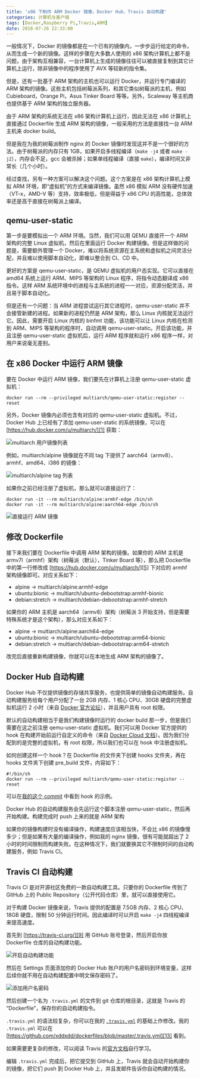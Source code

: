 ```yaml
---
title: 'x86 下制作 ARM Docker 镜像，Docker Hub、Travis 自动构建'
categories: 计算机与客户端
tags: [Docker,Raspberry Pi,Travis,ARM]
date: 2018-07-26 22:33:00
---
```

一般情况下，Docker 的镜像都是在一个已有的镜像内，一步步运行给定的命令，从而生成一个新的镜像。这样的步骤在大多数人使用的 x86 架构计算机上都不是问题，由于架构互相兼容，一台计算机上生成的镜像往往可以被直接复制到其它计算机上运行，除非镜像中的程序使用了 AVX 等较新的指令集。

但是，还有一批基于 ARM 架构的主机也可以运行 Docker，并运行专门编译的 ARM 架构的镜像。这些主机包括树莓派系列，和其它类似树莓派的主机，例如 Cubieboard，Orange Pi，Asus Tinker Board 等等。另外，Scaleway 等主机商也提供基于 ARM 架构的独立服务器。

由于 ARM 架构的系统无法在 x86 架构计算机上运行，因此无法在 x86 计算机上直接通过 Dockerfile 生成 ARM 架构的镜像，一般采用的方法是直接找一台 ARM 主机来 docker build。

但是我在为我的树莓派制作 nginx 的 Docker 镜像时发现这并不是一个很好的方法。由于树莓派的内存只有 1GB，如果开启多线程编译（`make -j4` 或者 `make -j2`），内存会不足，gcc 会被杀掉；如果单线程编译（直接 `make`），编译时间又非常长（几个小时）。

经过查找，另有一种方案可以解决这个问题。这个方案是在 x86 架构计算机上模拟 ARM 环境，即“虚拟机”的方式来编译镜像。虽然 x86 模拟 ARM 没有硬件加速（VT-x，AMD-V 等）支持，效率极低，但是得益于 x86 CPU 的高性能，总体效率还是高于直接在树莓派上编译。

qemu-user-static
----------------

第一步是要模拟出一个 ARM 环境。当然，我们可以用 QEMU 直接开一个 ARM 架构的完整 Linux 虚拟机，然后在里面运行 Docker 构建镜像。但是这样做的问题是，需要额外管理一个 Docker，难以将系统资源在主系统和虚拟机之间灵活分配，并且难以使用脚本自动化，即难以整合到 CI、CD 中。

更好的方案是 qemu-user-static，是 QEMU 虚拟机的用户态实现。它可以直接在 amd64 系统上运行 ARM、MIPS 等架构的 Linux 程序，将指令动态翻译成 x86 指令。这样 ARM 系统环境中的进程与主系统的进程一一对应，资源分配灵活，并且易于脚本自动化。

但是还有一个问题：当 ARM 进程尝试运行其它进程时，qemu-user-static 并不会接管新建的进程。如果新的进程仍然是 ARM 架构，那么 Linux 内核就无法运行它。因此，需要开启 Linux 内核的 binfmt 功能，该功能可以让 Linux 内核在检测到 ARM、MIPS 等架构的程序时，自动调用 qemu-user-static。开启该功能，并且注册 qemu-user-static 虚拟机后，运行 ARM 程序就和运行 x86 程序一样，对用户来说毫无差别。

在 x86 Docker 中运行 ARM 镜像
---------------------------

要在 Docker 中运行 ARM 镜像，我们要先在计算机上注册 qemu-user-static 虚拟机：

    docker run --rm --privileged multiarch/qemu-user-static:register --reset

另外，Docker 镜像内必须也含有对应的 qemu-user-static 虚拟机。不过，Docker Hub 上已经有了添加 qemu-user-static 的系统镜像，可以在 [https://hub.docker.com/u/multiarch/][1] 获取：

![multiarch 用户镜像列表][2]

例如，multiarch/alpine 镜像就在不同 tag 下提供了 aarch64（armv8）、armhf、amd64、i386 的镜像：

![multiarch/alpine tag 列表][3]

如果你之前已经注册了虚拟机，那么就可以直接运行了：

    docker run -it --rm multiarch/alpine:armhf-edge /bin/sh
    docker run -it --rm multiarch/alpine:aarch64-edge /bin/sh

![直接运行 ARM 镜像][4]

修改 Dockerfile
--------------

接下来我们要在 Dockerfile 中调用 ARM 架构的镜像。如果你的 ARM 主机是 armv7l（armhf）架构（树莓派（默认），Tinker Board 等），那么把 Dockerfile 中的第一行修改成 [https://hub.docker.com/u/multiarch/][5] 下对应的 armhf 架构镜像即可。对应关系如下：

- alpine -> multiarch/alpine:armhf-edge
- ubuntu:bionic -> multiarch/ubuntu-debootstrap:armhf-bionic
- debian:stretch -> multiarch/debian-debootstrap:armhf-stretch

如果你的 ARM 主机是 aarch64（armv8）架构（树莓派 3 开始支持，但是需要特殊系统才是这个架构），那么对应关系如下：

- alpine -> multiarch/alpine:aarch64-edge
- ubuntu:bionic -> multiarch/ubuntu-debootstrap:arm64-bionic
- debian:stretch -> multiarch/debian-debootstrap:arm64-stretch

改完后直接重新构建镜像，你就可以在本地生成 ARM 架构的镜像了。

Docker Hub 自动构建
------------------

Docker Hub 不仅提供镜像的存储共享服务，也提供简单的镜像自动构建服务。自动构建服务给每个用户分配了一台 2GB 内存、1 核心 CPU、30GB 硬盘的完整虚拟机运行 2 小时（来自 [Docker 官方论坛][6]），并且用户具有 root 权限。

默认的自动构建相当于是我们构建镜像时运行的 docker build 那一步，但是我们需要在这之前注册 qemu-user-static 虚拟机。我们可以用 Docker 官方提供的 hook 在构建开始前运行自定义的命令（来自 [Docker Cloud 文档][7]）。因为我们分配到的是完整的虚拟机，有 root 权限，所以我们也可以在 hook 中注册虚拟机。

如何创建这样一个 hook？在 Dockerfile 的文件夹下创建 hooks 文件夹，再在 hooks 文件夹下创建 pre_build 文件，内容如下：

    #!/bin/sh
    docker run --rm --privileged multiarch/qemu-user-static:register --reset

可以在[我的这个 commit][8] 中看到 hook 的示例。

Docker Hub 的自动构建服务会先运行这个脚本注册 qemu-user-static，然后再开始构建。构建完成时 push 上来的就是 ARM 架构

如果你的镜像构建时没有编译操作，构建速度应该相当快，不会比 x86 的镜像慢多少；但是如果有大量的编译操作，例如我的 nginx 镜像，很有可能就超出了 2 小时的时间限制而构建失败。在这种情况下，我们就要换其它不限制时间的自动构建服务，例如 Travis CI。

Travis CI 自动构建
-----------------

Travis CI 是对开源社区免费的一款自动构建工具。只要你的 Dockerfile 传到了 GitHub 上的 Public Repository（公开代码仓库）里，就可以直接使用它。

对于构建 Docker 镜像来说，Travis 提供的配置是 7.5GB 内存、2 核心 CPU、18GB 硬盘，限制 50 分钟运行时间。因此编译时可以开启 `make -j4` 四线程编译来提高速度。

首先到 [https://travis-ci.org/][9] 用 GitHub 账号登录，然后开启你放 Dockerfile 仓库的自动构建功能。

![开启自动构建功能][10]

然后在 Settings 页面添加你的 Docker Hub 账户的用户名密码到环境变量，这样后续你就不用在自动构建配置中明文保存密码了。

![添加用户名密码][11]

然后创建一个名为 `.travis.yml` 的文件到 git 仓库的根目录，这就是 Travis 的 “Dockerfile”，保存你的自动构建指令。

`.travis.yml` 的语法较复杂，你可以在我的 [`.travis.yml`][12] 的基础上作修改。我的 `.travis.yml` 可以在 [https://github.com/xddxdd/dockerfiles/blob/master/.travis.yml][13] 看到。

如果需要更复杂的修改，可以阅读 Travis 的[官方文档][14]自行学习。

编辑 `.travis.yml` 完成后，把它提交到 GitHub 上，Travis 就会自动开始构建你的镜像，把它们 push 到 Docker Hub 上，并且发邮件告诉你自动构建的情况。

  [1]: https://hub.docker.com/u/multiarch/
  [2]: /usr/uploads/2018/07/99234240.png
  [3]: /usr/uploads/2018/07/3870052736.png
  [4]: /usr/uploads/2018/07/299155336.png
  [5]: https://hub.docker.com/u/multiarch/
  [6]: https://forums.docker.com/t/automated-build-resource-restrictions/1413
  [7]: https://docs.docker.com/docker-cloud/builds/advanced/
  [8]: https://github.com/xddxdd/dockerfiles/tree/16bc3155352881fe116963f76899c8860e77ab11/nginx/arm64v8
  [9]: https://travis-ci.org/
  [10]: /usr/uploads/2018/07/2912698916.png
  [11]: /usr/uploads/2018/07/3122209022.png
  [12]: https://github.com/xddxdd/dockerfiles/blob/master/.travis.yml
  [13]: https://github.com/xddxdd/dockerfiles/blob/master/.travis.yml
  [14]: https://docs.travis-ci.com/
